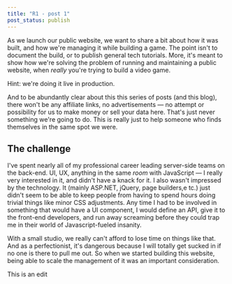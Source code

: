 ```yaml
---
title: "R1 - post 1"
post_status: publish
---
```


As we launch our public website, we want to share a bit about how it was built, and how we're managing it while building a game.  The point isn't to document the build, or to publish general tech tutorials.  More, it's meant to show how we're solving the problem of running and maintaining a public website, when *really* you're trying to build a video game.

Hint: we're doing it live in production.

And to be abundantly clear about this this series of posts (and this blog), there won't be any affiliate links, no advertisements — no attempt or possibility for us to make money or sell your data here.  That's just never something we're going to do.  This is really just to help someone who finds themselves in the same spot we were.

## The challenge

I've spent nearly all of my professional career leading server-side teams on the back-end.  UI, UX, anything in the same *room* with JavaScript — I really very interested in it, and didn't have a knack for it.  I also wasn't impressed by the technology.  It (mainly ASP.NET, jQuery, page builders,e tc.) just didn't seem to be able to keep people from having to spend hours doing trivial things like minor CSS adjustments.  Any time I had to be involved in something that would have a UI component, I would define an API, give it to the front-end developers, and run away
screaming before they could trap me in their world of Javascript-fueled insanity.

With a small studio, we really can't afford to lose time on things like that.  And as a perfectionist, it's dangerous because I will totally get sucked in if no one is there to pull me out.  So when we started building this website, being able to scale the management of it was an important consideration.

This is an edit